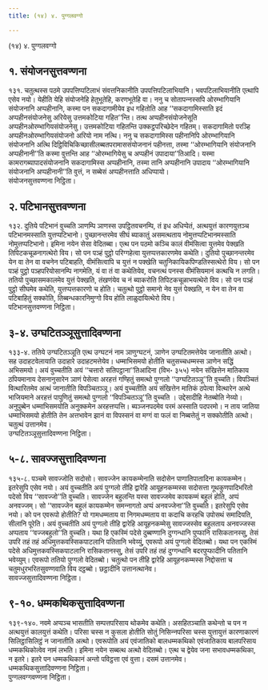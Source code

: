 ```yaml
---
title: (१४) ४. पुग्गलवग्गो

---
```

(१४) ४. पुग्गलवग्गो  


## १. संयोजनसुत्तवण्णना

१३१. चतुत्थस्स पठमे उपपत्तिप्पटिलाभं संवत्तनिकानीति उपपत्तिपटिलाभियानि। भवपटिलाभियानीति एत्थापि एसेव नयो। येहीति येहि संयोजनेहि हेतुभूतेहि, करणभूतेहि वा। ननु च सोतापन्‍नस्सपि ओरम्भागियानि संयोजनानि अप्पहीनानि, कस्मा पन सकदागामीयेव इध गहितोति आह ‘‘सकदागामिस्साति इदं अप्पहीनसंयोजनेसु अरियेसु उत्तमकोटिया गहित’’न्ति। तत्थ अप्पहीनसंयोजनेसूति अप्पहीनओरम्भागियसंयोजनेसु। उत्तमकोटिया गहितन्ति उक्‍कट्ठपरिच्छेदेन गहितम्। सकदागामितो परञ्हि अप्पहीनओरम्भागियसंयोजनो अरियो नाम नत्थि। ननु च सकदागामिस्स पहीनानिपि ओरम्भागियानि संयोजनानि अत्थि दिट्ठिविचिकिच्छासीलब्बतपरामाससंयोजनानं पहीनत्ता, तस्मा ‘‘ओरम्भागियानि संयोजनानि अप्पहीनानी’’ति कस्मा वुत्तन्ति आह ‘‘ओरम्भागियेसु च अप्पहीनं उपादाया’’तिआदि। यस्मा कामरागब्यापादसंयोजनानि सकदागामिस्स अप्पहीनानि, तस्मा तानि अप्पहीनानि उपादाय ‘‘ओरम्भागियानि संयोजनानि अप्पहीनानी’’ति वुत्तं, न सब्बेसं अप्पहीनत्ताति अधिप्पायो।  
संयोजनसुत्तवण्णना निट्ठिता।  


## २. पटिभानसुत्तवण्णना

१३२. दुतिये पटिभानं वुच्‍चति ञाणम्पि ञाणस्स उपट्ठितवचनम्पि, तं इध अधिप्पेतं, अत्थयुत्तं कारणयुत्तञ्‍च पटिभानमस्साति युत्तप्पटिभानो। पुच्छानन्तरमेव सीघं ब्याकातुं असमत्थताय नोमुत्तप्पटिभानमस्साति नोमुत्तप्पटिभानो। इमिना नयेन सेसा वेदितब्बा। एत्थ पन पठमो कञ्‍चि कालं वीमंसित्वा युत्तमेव पेक्खति तिपिटकचूळनागत्थेरो विय। सो पन पञ्हं पुट्ठो परिग्गहेत्वा युत्तप्पत्तकारणमेव कथेति। दुतियो पुच्छानन्तरमेव येन वा तेन वा वचनेन पटिबाहति, वीमंसित्वापि च युत्तं न पक्खेति चतुनिकायिकपिण्डतिस्सत्थेरो विय। सो पन पञ्हं पुट्ठो पञ्हपरियोसानम्पि नागमेति, यं वा तं वा कथेतियेव, वचनत्थं पनस्स वीमंसियमानं कत्थचि न लगति। ततियो पुच्छासमकालमेव युत्तं पेक्खति, तंखणंयेव च नं ब्याकरोति तिपिटकचूळाभयत्थेरो विय। सो पन पञ्हं पुट्ठो सीघमेव कथेति, युत्तप्पत्तकारणो च होति। चतुत्थो पुट्ठो समानो नेव युत्तं पेक्खति, न येन वा तेन वा पटिबाहितुं सक्‍कोति, तिब्बन्धकारनिमुग्गो विय होति लाळुदायित्थेरो विय।  
पटिभानसुत्तवण्णना निट्ठिता।  


## ३-४. उग्घटितञ्‍ञूसुत्तादिवण्णना

१३३-४. ततिये उग्घटितञ्‍ञूति एत्थ उग्घटनं नाम ञाणुग्घटनं, ञाणेन उग्घटितमत्तेयेव जानातीति अत्थो। सह उदाहटवेलायाति उदाहारे उदाहटमत्तेयेव। धम्माभिसमयो होतीति चतुसच्‍चधम्मस्स ञाणेन सद्धिं अभिसमयो। अयं वुच्‍चतीति अयं ‘‘चत्तारो सतिपट्ठाना’’तिआदिना (विभ॰ ३५५) नयेन संखित्तेन मातिकाय ठपियमानाय देसनानुसारेन ञाणं पेसेत्वा अरहत्तं गण्हितुं समत्थो पुग्गलो ‘‘उग्घटितञ्‍ञू’’ति वुच्‍चति। विपञ्‍चितं वित्थारितमेव अत्थं जानातीति विपञ्‍चितञ्‍ञू। अयं वुच्‍चतीति अयं संखित्तेन मातिकं ठपेत्वा वित्थारेन अत्थे भाजियमाने अरहत्तं पापुणितुं समत्थो पुग्गलो ‘‘विपञ्‍चितञ्‍ञू’’ति वुच्‍चति । उद्देसादीहि नेतब्बोति नेय्यो। अनुपुब्बेन धम्माभिसमयोति अनुक्‍कमेन अरहत्तप्पत्ति। ब्यञ्‍जनपदमेव परमं अस्साति पदपरमो। न ताय जातिया धम्माभिसमयो होतीति तेन अत्तभावेन झानं वा विपस्सनं वा मग्गं वा फलं वा निब्बत्तेतुं न सक्‍कोतीति अत्थो। चतुत्थं उत्तानमेव।  
उग्घटितञ्‍ञूसुत्तादिवण्णना निट्ठिता।  


## ५-८. सावज्‍जसुत्तादिवण्णना

१३५-८. पञ्‍चमे सावज्‍जोति सदोसो। सावज्‍जेन कायकम्मेनाति सदोसेन पाणातिपातादिना कायकम्मेन। इतरेसुपि एसेव नयो। अयं वुच्‍चतीति अयं पुग्गलो तीहि द्वारेहि आयूहनकम्मस्स सदोसत्ता गूथकुणपादिभरितो पदेसो विय ‘‘सावज्‍जो’’ति वुच्‍चति। सावज्‍जेन बहुलन्ति यस्स सावज्‍जमेव कायकम्मं बहुलं होति, अप्पं अनवज्‍जम्। सो ‘‘सावज्‍जेन बहुलं कायकम्मेन समन्‍नागतो अप्पं अनवज्‍जेना’’ति वुच्‍चति। इतरेसुपि एसेव नयो। को पन एवरूपो होतीति? यो गामधम्मताय वा निगमधम्मताय वा कदाचि करहचि उपोसथं समादियति, सीलानि पूरेति। अयं वुच्‍चतीति अयं पुग्गलो तीहि द्वारेहि आयूहनकम्मेसु सावज्‍जस्सेव बहुलताय अनवज्‍जस्स अप्पताय ‘‘वज्‍जबहुलो’’ति वुच्‍चति। यथा हि एकस्मिं पदेसे दुब्बण्णानि दुग्गन्धानि पुप्फानि रासिकतानस्सु, तेसं उपरि तहं तहं अधिमुत्तकवस्सिकपाटलानि पतितानि भवेय्युं, एवरूपो अयं पुग्गलो वेदितब्बो। यथा पन एकस्मिं पदेसे अधिमुत्तकवस्सिकपाटलानि रासिकतानस्सु, तेसं उपरि तहं तहं दुग्गन्धानि बदरपुप्फादीनि पतितानि भवेय्युम्। एवरूपो ततियो पुग्गलो वेदितब्बो। चतुत्थो पन तीहि द्वारेहि आयूहनकम्मस्स निद्दोसत्ता च चतुमधुरभरितसुवण्णवाति विय दट्ठब्बो। छट्ठादीनि उत्तानत्थानेव।  
सावज्‍जसुत्तादिवण्णना निट्ठिता।  


## ९-१०. धम्मकथिकसुत्तादिवण्णना

१३९-१४०. नवमे अप्पञ्‍च भासतीति सम्पत्तपरिसाय थोकमेव कथेति। असहितञ्‍चाति कथेन्तो च पन न अत्थयुत्तं कालयुत्तं कथेति। परिसा चस्स न कुसला होतीति सोतुं निसिन्‍नपरिसा चस्स युत्तायुत्तं कारणाकारणं सिलिट्ठासिलिट्ठं न जानातीति अत्थो। एवरूपोति अयं एवंजातिको बालधम्मकथिको एवंजातिकाय बालपरिसाय धम्मकथिकोत्वेव नामं लभति। इमिना नयेन सब्बत्थ अत्थो वेदितब्बो। एत्थ च द्वेयेव जना सभावधम्मकथिका, न इतरे। इतरे पन धम्मकथिकानं अन्तो पविट्ठत्ता एवं वुत्ता। दसमं उत्तानमेव।  
धम्मकथिकसुत्तादिवण्णना निट्ठिता।  
पुग्गलवग्गवण्णना निट्ठिता।  